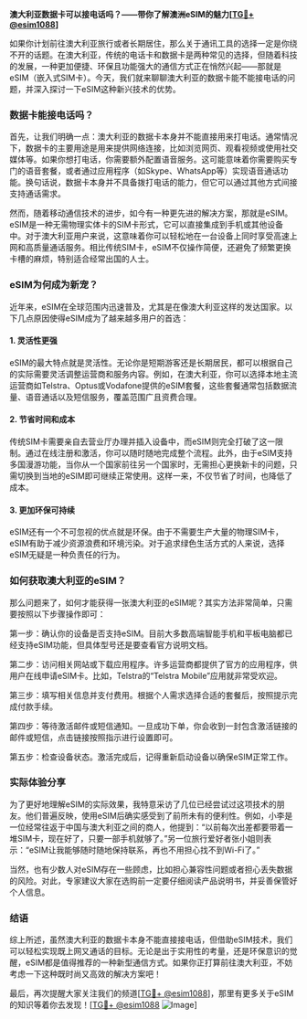 **澳大利亚数据卡可以接电话吗？——带你了解澳洲eSIM的魅力[[TG💪+ @esim1088](https://t.me/s/esim1088)]**

如果你计划前往澳大利亚旅行或者长期居住，那么关于通讯工具的选择一定是你绕不开的话题。在澳大利亚，传统的电话卡和数据卡是两种常见的选择，但随着科技的发展，一种更加便捷、环保且功能强大的通信方式正在悄然兴起——那就是eSIM（嵌入式SIM卡）。今天，我们就来聊聊澳大利亚的数据卡能不能接电话的问题，并深入探讨一下eSIM这种新兴技术的优势。

### 数据卡能接电话吗？

首先，让我们明确一点：澳大利亚的数据卡本身并不能直接用来打电话。通常情况下，数据卡的主要用途是用来提供网络连接，比如浏览网页、观看视频或使用社交媒体等。如果你想打电话，你需要额外配置语音服务。这可能意味着你需要购买专门的语音套餐，或者通过应用程序（如Skype、WhatsApp等）实现语音通话功能。换句话说，数据卡本身并不具备拨打电话的能力，但它可以通过其他方式间接支持通话需求。

然而，随着移动通信技术的进步，如今有一种更先进的解决方案，那就是eSIM。eSIM是一种无需物理实体卡的SIM卡形式，它可以直接集成到手机或其他设备中。对于澳大利亚用户来说，这意味着你可以轻松地在一台设备上同时享受高速上网和高质量通话服务。相比传统SIM卡，eSIM不仅操作简便，还避免了频繁更换卡槽的麻烦，特别适合经常出国的人士。

### eSIM为何成为新宠？

近年来，eSIM在全球范围内迅速普及，尤其是在像澳大利亚这样的发达国家。以下几点原因使得eSIM成为了越来越多用户的首选：

#### 1. 灵活性更强
eSIM的最大特点就是灵活性。无论你是短期游客还是长期居民，都可以根据自己的实际需要灵活调整运营商和服务内容。例如，在澳大利亚，你可以选择本地主流运营商如Telstra、Optus或Vodafone提供的eSIM套餐，这些套餐通常包括数据流量、语音通话以及短信服务，覆盖范围广且资费合理。

#### 2. 节省时间和成本
传统SIM卡需要亲自去营业厅办理并插入设备中，而eSIM则完全打破了这一限制。通过在线注册和激活，你可以随时随地完成整个流程。此外，由于eSIM支持多国漫游功能，当你从一个国家前往另一个国家时，无需担心更换新卡的问题，只需切换到当地的eSIM即可继续正常使用。这样一来，不仅节省了时间，也降低了成本。

#### 3. 更加环保可持续
eSIM还有一个不可忽视的优点就是环保。由于不需要生产大量的物理SIM卡，eSIM有助于减少资源浪费和环境污染。对于追求绿色生活方式的人来说，选择eSIM无疑是一种负责任的行为。

### 如何获取澳大利亚的eSIM？

那么问题来了，如何才能获得一张澳大利亚的eSIM呢？其实方法非常简单，只需要按照以下步骤操作即可：

第一步：确认你的设备是否支持eSIM。目前大多数高端智能手机和平板电脑都已经支持eSIM功能，但具体型号还是要查看官方说明文档。

第二步：访问相关网站或下载应用程序。许多运营商都提供了官方的应用程序，供用户在线申请eSIM卡。比如，Telstra的“Telstra Mobile”应用就非常受欢迎。

第三步：填写相关信息并支付费用。根据个人需求选择合适的套餐后，按照提示完成付款手续。

第四步：等待激活邮件或短信通知。一旦成功下单，你会收到一封包含激活链接的邮件或短信，点击链接按照指示进行设置即可。

第五步：检查设备状态。激活完成后，记得重新启动设备以确保eSIM正常工作。

### 实际体验分享

为了更好地理解eSIM的实际效果，我特意采访了几位已经尝试过这项技术的朋友。他们普遍反映，使用eSIM后确实感受到了前所未有的便利性。例如，小李是一位经常往返于中国与澳大利亚之间的商人，他提到：“以前每次出差都要带着一堆SIM卡，现在好了，只要一部手机就够了。”另一位旅行爱好者张小姐则表示：“eSIM让我能够随时随地保持联系，再也不用担心找不到Wi-Fi了。”

当然，也有少数人对eSIM存在一些顾虑，比如担心兼容性问题或者担心丢失数据的风险。对此，专家建议大家在选购前一定要仔细阅读产品说明书，并妥善保管好个人信息。

### 结语

综上所述，虽然澳大利亚的数据卡本身不能直接接电话，但借助eSIM技术，我们可以轻松实现既上网又通话的目标。无论是出于实用性的考量，还是环保意识的觉醒，eSIM都是值得推荐的一种新型通信方式。如果你正打算前往澳大利亚，不妨考虑一下这种既时尚又高效的解决方案吧！

最后，再次提醒大家关注我们的频道[[TG💪+ @esim1088](https://t.me/s/esim1088)]，那里有更多关于eSIM的知识等着你去发现！[[TG💪+ @esim1088](https://t.me/s/esim1088) ![Image](https://i.postimg.cc/4NQfJmqS/Snipaste-2025-05-13-00-14-12.png)]